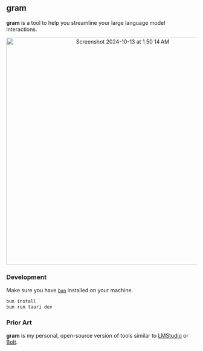 ## gram

**gram** is a tool to help you streamline your large language model
interactions.

<div align="center">
  <img width="600" alt="Screenshot 2024-10-13 at 1 50 14 AM" src="https://github.com/user-attachments/assets/d43de305-890e-4057-9219-00526fa465f5">
</div>

### Development

Make sure you have [`bun`](https://bun.sh/) installed on your machine.

```bash
bun install
bun run tauri dev
```

### Prior Art

**gram** is my personal, open-source version of tools similar to
[LMStudio](https://lmstudio.ai/) or [Bolt](https://boltai.com/).
